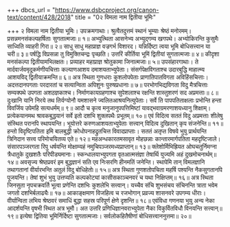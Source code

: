 +++
dbcs_url = "https://www.dsbcproject.org/canon-text/content/428/2018"
title = "0२ विमला नाम द्वितीया भूमिः"

+++
२ विमला नाम द्वितीया भूमिः। 
उपक्रमगाथाः।
श्रुत्वैतदुत्तमं स्थानं भूम्याः श्रेष्ठं मनोरमम्। 
प्रसन्नमनसंकल्पहर्षिताः सुगतात्मजाः॥ १॥
अभ्युत्थिता आसनेभ्य अभ्युद्गम्य खगपथे। 
अभ्योकिरन्ति कुसुमैः साध्विति व्याहरी गिरा॥ २॥
साधु साधु महाप्राज्ञ वज्रगर्भ विशारद। 
यन्निर्दिष्टा त्वया भूमि बोधिसत्त्वान या चरी॥ ३॥
पर्षद्धि विप्रसन्ना तु विमुक्तिचन्द्रः पृच्छति। 
उत्तरिं कीर्तिया भूमिं द्वितीयां सुगतात्मजाः॥ ४॥
कीदृशा मनसंकल्पा द्वितीयामभिलक्षतः। 
प्रव्याहर महाप्राज्ञ श्रोतुकामा जिनात्मजाः॥ ५॥
उपसंहारगाथाः।
ते मार्दवार्जवमृदूकर्मणीयचित्ताः 
कल्याणआशय दमाशयताभ्युपेताः। 
संसर्गपेक्षविगताश्च उदारबुद्धि 
माहात्म्य आशयविद् द्वितीयाक्रमन्ति॥ ६॥
अत्र स्थिता गुणधराः कुशलोपपेताः 
प्राणातिपातविगता अविहिंसचित्ताः। 
अदत्तदानपगताः परदारतां च 
सत्यान्विता अपिशुनः पुरुषप्रधानाः॥ ७॥
परभोगभिद्यविगता विदु मैत्रचित्ताः 
सम्यक्पथे उपगता अशठज्ञकाश्च। 
निर्माणकायग्रहणाश्च सुपेशलाश्च 
रक्षन्ति शास्तुशरणं सद अप्रमत्ताः॥ ८॥
दुःखानि यानि निरये तथ तिर्यग्योनौ 
यमशासने ज्वलितआश्रयनित्युपेताः। 
सर्वे ति पापपतिताक्षलाः प्रभोन्ति 
हन्ता विवर्जिय उपेमहि सत्यधर्मम्॥ ९॥
आदौ च कृत्व मनुजानुपपत्तिमिष्टां 
यावद्भवाग्रमरणाशयध्यानु शिक्षाम्। 
प्रत्येकयानमथ श्रावकबुद्धयानं 
सर्वे इतो दशभि शुक्लपथैः प्रभूतम्॥ १०॥
एवं विदित्व सततं विदु अप्रमत्ताः 
शीलेषु संस्थित परानपि स्थापयन्ति। 
भूयोत्तरे करुणआशयताभ्युपेताः 
सत्त्वान् विदित्व दुखितान् कृप संजनेन्ति॥ ११॥
हन्तो विदृष्टिपतिता इमि बालबुद्धी 
क्रोधोपनाहद्रुतचित्त विवादप्राप्ताः। 
सततं अतृप्त विषये भुयु प्रार्थयन्ति 
त्रिनिदान सत्त्व परिमोचयितव्य एते॥ १२॥
मह‍अन्धकारतमसावृत मोहछन्नाः 
कान्तारमार्गपतिता महदृष्टिजाले। 
संसारपञ्जरगता रिपु धर्षयन्ति 
मोक्षाम्यहं नमुचिपञ्जरमध्यप्राप्तान्॥ १३॥
क्लेशोर्मिभिह्रियत ओघचतुर्निमग्ना 
त्रैधातुके दुखशतैः परिपीड्यमानाः।
स्कन्धालयाभ्युपगता वृतआत्मसंज्ञा
तेषार्थि युज्यमि अहं दुखमोचनार्थम्॥ १४॥
अवसृज्य श्रेष्ठप्रवरं इम बुद्धज्ञानं 
सति एव निःसरणि हीनमतिं जनेन्ति। 
स्थापेमि तान् विमलज्ञानि तथागतानां 
वीर्यारभन्ति अतुलं विदु बोधिहेतोः॥ १५॥
अत्र स्थिता गुणशतोपचिता महर्षि
पश्यन्ति नैकसुगतानपि पूजयन्ति। 
तेषां शुभं भुयु उत्तप्यति कल्पकोट्यां 
कासीसकाञ्चनवरं च यथा निक्षिप्तम्॥ १६॥
अत्र स्थिता जिनसुता नृपचक्रवर्ति 
भूत्वा प्रणेन्ति दशभिः कुशलेभि सत्त्वान्।
यच्चैव संचि शुभसंचय संचिनन्ति 
त्राता भवेम जगतो दशभिर्बलाढ्यैः॥ १७॥
आकाङ्क्षमाण विजहित्व च रजभोगान् 
प्रव्रज्य शासनवरे उपगम्य धीराः। 
वीर्यान्विता लभिय श्रेष्ठवरं समाधिं 
बुद्धा सहस्र परिपूर्ण क्षेणे दृशन्ति॥ १८॥
एवंविधा गणनया भुयु अन्य नेका 
आदर्शयन्ति वृषभी स्थित अत्र भूमौ। 
अत उत्तरि प्रणिधिज्ञानवराभ्युपेता 
नैका विकुर्वितविधौ विनयन्ति सत्त्वान्॥ १९॥
इत्येषा द्वितिया भूमिर्निर्दिष्टा सुगतात्मजाः। 
सर्वलोकहितैषीणां बोधिसत्त्वाननुत्तमा॥ २०॥
